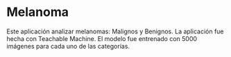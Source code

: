 # Melanoma
Este aplicación analizar melanomas: Malignos y Benignos. La aplicación fue hecha con Teachable Machine. 
El modelo fue entrenado con 5000 imágenes para cada uno de las categorías. 
